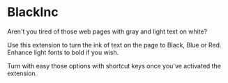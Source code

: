 # BlackInc

Aren't you tired of those web pages with gray and light text on white?

Use this extension to turn the ink of text on the page to Black, Blue or Red. Enhance light fonts to bold if you wish.

Turn with easy those options with shortcut keys once you've activated the extension. 
